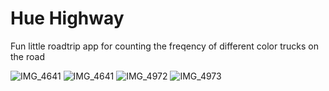 # Hue Highway

Fun little roadtrip app for counting the freqency of different color trucks on
the road

![IMG_4641](https://github.com/DrewJohnsonGT/hue-highway/assets/19674743/0c8192a5-75ba-460f-af69-09d418f95985)
![IMG_4641](https://github.com/DrewJohnsonGT/hue-highway/assets/19674743/fd83250c-662f-42ed-918e-14a7a6d7f082)
![IMG_4972](https://github.com/DrewJohnsonGT/hue-highway/assets/19674743/a6c0b71c-2905-44c4-ac20-21e4cccf39fb)
![IMG_4973](https://github.com/DrewJohnsonGT/hue-highway/assets/19674743/496dad25-5269-42d1-bc15-c76ea7f9f13f)
